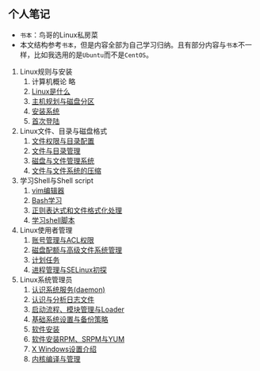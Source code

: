 ## 个人笔记
- `书本`：鸟哥的Linux私房菜
- 本文结构参考`书本`，但是内容全部为自己学习归纳。且有部分内容与`书本`不一样，比如我选用的是`Ubuntu`而不是`CentOS`。

1. Linux规则与安装
	1. 计算机概论 略
	2. [Linux是什么](Linux是什么.md)
	3. [主机规划与磁盘分区](./note/主机规划与磁盘分区.md)
	4. [安装系统](./note/安装系统.md)
	5. [首次登陆](./note/首次登陆.md)
2. Linux文件、目录与磁盘格式
	1. [文件权限与目录配置](./note/文件权限和目录.md)
	2. [文件与目录管理](./note/文件与目录管理.md)
	3. [磁盘与文件管理系统](./note/磁盘与文件系统管理.md)
	4. [文件与文件系统的压缩](./note/文件与文件系统的压缩.md)
3. 学习Shell与Shell script
	1. [vim编辑器](./note/vim编辑器.md)
	2. [Bash学习](./note/BASH学习.md)
	3. [正则表达式和文件格式化处理](./note/正则表达式与文件格式化处理.md)
	4. [学习shell脚本](./note/学习SHELL脚本.md)
4. Linux使用者管理
	1. [账号管理与ACL权限](./note/账号管理与ACL权限.md)
	2. [磁盘配额与高级文件系统管理](./note/磁盘配额与高级文件系统管理.md)
	3. [计划任务](./note/计划任务.md)
	4. [进程管理与SELinux初探](./note/进程管理和SELinux初探.md)
5. Linux系统管理员
	1. [认识系统服务(daemon)](./note/认识系统服务.md)
	2. [认识与分析日志文件](./note/日至文件.md)
	3. [启动流程、模块管理与Loader](./note/启动流程与模块管理.md)
	4. [基础系统设置与备份策略](./note/系统设置与备份策略)
	5. [软件安装](./note/软件安装.md)
	6. [软件安装RPM、SRPM与YUM](./note/RPM、SRPM、YUM.md)
	7. [X Windows设置介绍](./note/XWindows设置.md)
	8. [内核编译与管理](./note/内核编译和管理.md)